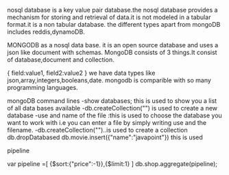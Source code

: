 nosql database is a key value pair database.the nosql database provides a mechanism for storing and retrieval of data.it is not modeled in a tabular format.it is a non tabular database.
the different types apart from mongoDB includes reddis,dynamoDB.

MONGODB as a nosql data base.
it is an open source database and uses a json like document with schemas.
MongoDB consists of 3 things.It consist of database,document and collection.

{
    field:value1,
    field2:value2
}
we have data types like json,array,integers,booleans,date.
mongodb is comparible with so many programming languages.

mongoDB command lines
-show databases; this is used to show you a list of all data bases available
-db.createCollection("") is used to create a new database
-use and name of the file :this is used to choose the database you want to work with i.e you can enter a file by simply writing use and the filename.
-db.createCollection("")..is used to create a collection
db.dropDatabased
db.movie.insert({"name":"javapoint"}) this is used 


pipeline

var pipeline =[
{$sort:{"price":-1}},{$limit:1}
]
db.shop.aggregate(pipeline);